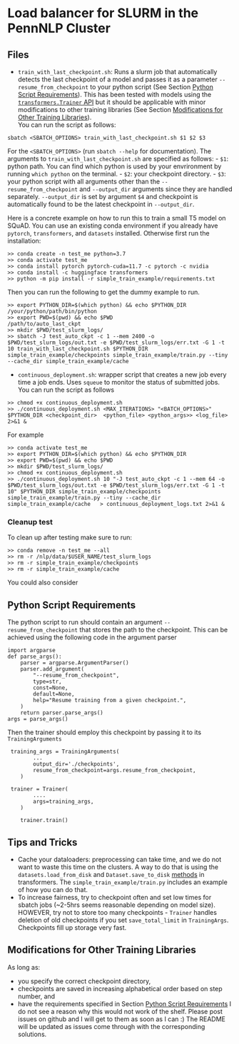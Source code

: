 # Load balancer for SLURM in the PennNLP Cluster

<a name="files-section"></a>
## Files

* `train_with_last_checkpoint.sh`: Runs a slurm job that automatically detects the last checkpoint of a model and passes it as a parameter `--resume_from_checkpoint` to your python script (See Section [Python Script Requirements](#script-reqs-section")). This has been tested with models using the [`transformers.Trainer` API](https://huggingface.co/docs/transformers/main_classes/trainer) but it should be applicable with minor modifications to other training libraries (See Section [Modifications for Other Training Libraries](#modifications-section)).<br>
You can run the script as follows:
```
sbatch <SBATCH_OPTIONS> train_with_last_checkpoint.sh $1 $2 $3
```
For the `<SBATCH_OPTIONS>` (run `sbatch --help` for documentation). The arguments to `train_with_last_checkpoint.sh` are specified as follows:
    - `$1`: python path. You can find which python is used by your envrironment by running `which python` on the terminal. 
    - `$2`: your checkpoint directory. 
    - `$3`: your python script with all arguments other than the `--resume_from_checkpoint` and `--output_dir` arguments since they are handled separately. `--output_dir` is set by argument `$4` and checkpoint is automatically found to be the latest checkpoint in `--output_dir`.

Here is a concrete example on how to run this to train a small T5 model on SQuAD. You can use an existing conda environment if you already have `pytorch`, `transformers`, and `datasets` installed. Otherwise first run the installation:
```
>> conda create -n test_me python=3.7
>> conda activate test_me
>> conda install pytorch pytorch-cuda=11.7 -c pytorch -c nvidia
>> conda install -c huggingface transformers
>> python -m pip install -r simple_train_example/requirements.txt
```

Then you can run the following to get the dummy example to run. 
```
>> export PYTHON_DIR=$(which python) && echo $PYTHON_DIR
/your/python/path/bin/python
>> export PWD=$(pwd) && echo $PWD
/path/to/auto_last_ckpt
>> mkdir $PWD/test_slurm_logs/
>> sbatch -J test_auto_ckpt -c 1 --mem 2400 -o $PWD/test_slurm_logs/out.txt -e $PWD/test_slurm_logs/err.txt -G 1 -t 10 train_with_last_checkpoint.sh $PYTHON_DIR simple_train_example/checkpoints simple_train_example/train.py --tiny --cache_dir simple_train_example/cache 
```
* `continuous_deployment.sh`: wrapper script that creates a new job every time a job ends. Uses `squeue` to monitor the status of submitted jobs. 
You can run the script as follows
```
>> chmod +x continuous_deployment.sh
>> ./continuous_deployment.sh <MAX_ITERATIONS> "<BATCH_OPTIONS>" $PYTHON_DIR <checkpoint_dir>  <python_file> <python_args>> <log_file> 2>&1 & 
```
For example
```
>> conda activate test_me
>> export PYTHON_DIR=$(which python) && echo $PYTHON_DIR
>> export PWD=$(pwd) && echo $PWD
>> mkdir $PWD/test_slurm_logs/
>> chmod +x continuous_deployment.sh
>> ./continuous_deployment.sh 10 "-J test_auto_ckpt -c 1 --mem 64 -o $PWD/test_slurm_logs/out.txt -e $PWD/test_slurm_logs/err.txt -G 1 -t 10" $PYTHON_DIR simple_train_example/checkpoints simple_train_example/train.py --tiny --cache_dir simple_train_example/cache   > continuous_deployment_logs.txt 2>&1 & 
``` 

### Cleanup test
To clean up after testing make sure to run:
```
>> conda remove -n test_me --all
>> rm -r /nlp/data/$USER_NAME/test_slurm_logs
>> rm -r simple_train_example/checkpoints
>> rm -r simple_train_example/cache

```
You could also consider 
<a name="script-reqs-section"></a>
## Python Script Requirements

The python script to run should contain an argument `--resume_from_checkpoint` that stores the path to the checkpoint. This can be achieved using the following code in the argument parser
```
import argparse
def parse_args():
    parser = argparse.ArgumentParser()
    parser.add_argument(
        "--resume_from_checkpoint",
        type=str,
        const=None,
        default=None,
        help="Resume training from a given checkpoint.",
    )
    return parser.parse_args()
args = parse_args()
```
Then the trainer should employ this checkpoint by passing it to its `TrainingArguments`
```
 training_args = TrainingArguments(
        ...
        output_dir='./checkpoints',
        resume_from_checkpoint=args.resume_from_checkpoint,
    )

 trainer = Trainer(
        ....
        args=training_args,
    )

    trainer.train()
```


<a name="tips-section"></a>
## Tips and Tricks

* Cache your dataloaders: preprocessing can take time, and we do not want to waste this time on the clusters. A way to do that is using the `datasets.load_from_disk` and `Dataset.save_to_disk` [methods](https://huggingface.co/docs/datasets/loading) in transformers. The `simple_train_example/train.py` includes an example of how you can do that. 
* To increase fairness, try to checkpoint often and set low times for sbatch jobs (~2-5hrs seems reasonable depending on model size). HOWEVER, try not to store too many checkpoints - `Trainer` handles deletion of old checkpoints if you set `save_total_limit` in `TrainingArgs`. Checkpoints fill up storage very fast. 

<a name="modifications-section"></a>
## Modifications for Other Training Libraries

As long as:
* you specify the correct checkpoint directory,
* checkpoints are saved in increasing alphabetical order based on step number, and 
* have the requirements specified in Section [Python Script Requirements](#script-reqs-section)
I do not see a reason why this would not work of the shelf. Please post issues on github and I will get to them as soon as I can :) The README will be updated as issues come through with the corresponding solutions. 

